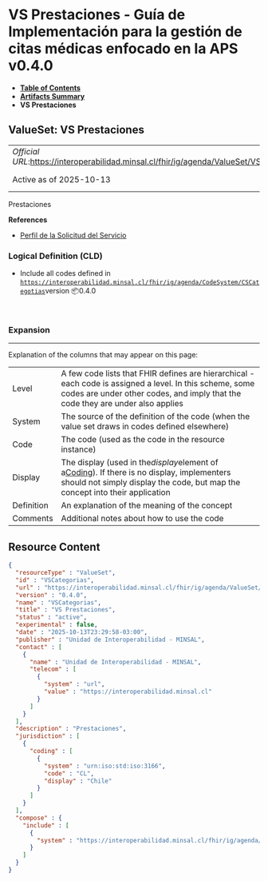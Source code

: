 # VS Prestaciones - Guía de Implementación para la gestión de citas médicas enfocado en la APS v0.4.0

* [**Table of Contents**](toc.md)
* [**Artifacts Summary**](artifacts.md)
* **VS Prestaciones**

## ValueSet: VS Prestaciones 

| | |
| :--- | :--- |
| *Official URL*:https://interoperabilidad.minsal.cl/fhir/ig/agenda/ValueSet/VSCategorias | *Version*:0.4.0 |
| Active as of 2025-10-13 | *Computable Name*:VSCategorias |

 
Prestaciones 

 **References** 

* [Perfil de la Solicitud del Servicio](StructureDefinition-SolicitudServicio.md)

### Logical Definition (CLD)

* Include all codes defined in [`https://interoperabilidad.minsal.cl/fhir/ig/agenda/CodeSystem/CSCategotias`](CodeSystem-CSCategotias.md)version 📦0.4.0

 

### Expansion

-------

 Explanation of the columns that may appear on this page: 

| | |
| :--- | :--- |
| Level | A few code lists that FHIR defines are hierarchical - each code is assigned a level. In this scheme, some codes are under other codes, and imply that the code they are under also applies |
| System | The source of the definition of the code (when the value set draws in codes defined elsewhere) |
| Code | The code (used as the code in the resource instance) |
| Display | The display (used in the*display*element of a[Coding](http://hl7.org/fhir/R4/datatypes.html#Coding)). If there is no display, implementers should not simply display the code, but map the concept into their application |
| Definition | An explanation of the meaning of the concept |
| Comments | Additional notes about how to use the code |



## Resource Content

```json
{
  "resourceType" : "ValueSet",
  "id" : "VSCategorias",
  "url" : "https://interoperabilidad.minsal.cl/fhir/ig/agenda/ValueSet/VSCategorias",
  "version" : "0.4.0",
  "name" : "VSCategorias",
  "title" : "VS Prestaciones",
  "status" : "active",
  "experimental" : false,
  "date" : "2025-10-13T23:29:58-03:00",
  "publisher" : "Unidad de Interoperabilidad - MINSAL",
  "contact" : [
    {
      "name" : "Unidad de Interoperabilidad - MINSAL",
      "telecom" : [
        {
          "system" : "url",
          "value" : "https://interoperabilidad.minsal.cl"
        }
      ]
    }
  ],
  "description" : "Prestaciones",
  "jurisdiction" : [
    {
      "coding" : [
        {
          "system" : "urn:iso:std:iso:3166",
          "code" : "CL",
          "display" : "Chile"
        }
      ]
    }
  ],
  "compose" : {
    "include" : [
      {
        "system" : "https://interoperabilidad.minsal.cl/fhir/ig/agenda/CodeSystem/CSCategotias"
      }
    ]
  }
}

```
